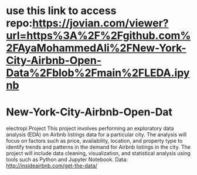 # use this link to access repo:https://jovian.com/viewer?url=https%3A%2F%2Fgithub.com%2FAyaMohammedAli%2FNew-York-City-Airbnb-Open-Data%2Fblob%2Fmain%2FLEDA.ipynb
# New-York-City-Airbnb-Open-Dat
electropi Project
This project involves performing an exploratory data analysis (EDA) on Airbnb listings data for a particular city. The analysis will focus on factors such as price, availability, location, and property type to identify trends and patterns in the demand for Airbnb listings in the city. The project will include data cleaning, visualization, and statistical analysis using tools such as Python and Jupyter Notebook. Data: http://insideairbnb.com/get-the-data/
